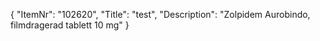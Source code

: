 {
  "ItemNr": "102620",
  "Title": "test",
  "Description": "Zolpidem Aurobindo, filmdragerad tablett 10 mg"
}
